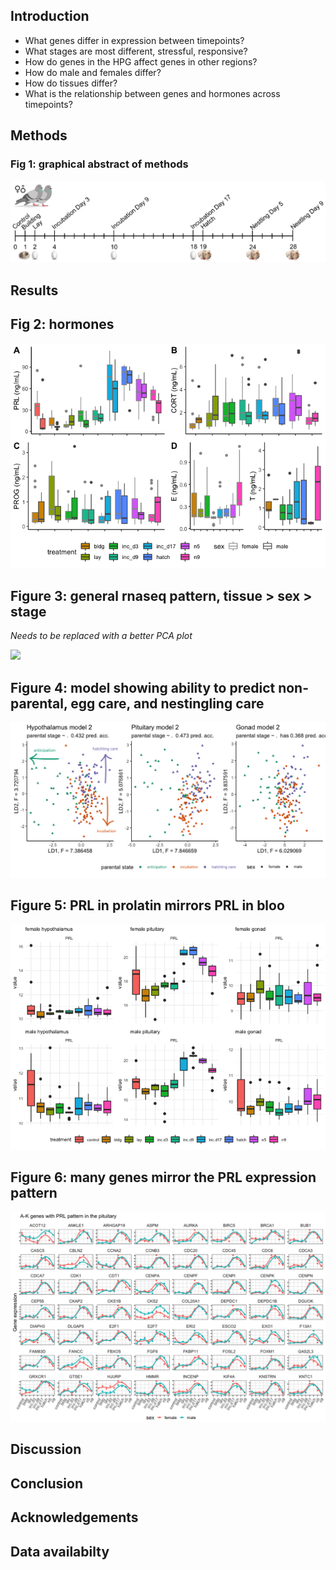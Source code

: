 Introduction
------------

-   What genes differ in expression between timepoints?
-   What stages are most different, stressful, responsive?
-   How do genes in the HPG affect genes in other regions?
-   How do male and females differ?
-   How do tissues differ?
-   What is the relationship between genes and hormones across
    timepoints?

Methods
-------

### Fig 1: graphical abstract of methods

![](../figures/images/timeline_timeline.png)

Results
-------

Fig 2: hormones
---------------

![](../figures/hormones/characterization-1.png)

Figure 3: general rnaseq pattern, tissue &gt; sex &gt; stage
------------------------------------------------------------

*Needs to be replaced with a better PCA plot*

![](../figures/limma/plotMDS-colored-1.png)

Figure 4: model showing ability to predict non-parental, egg care, and nestingling care
---------------------------------------------------------------------------------------

![](../figures/characterization/DoveParentsRNAseq_model2.png)

Figure 5: PRL in prolatin mirrors PRL in bloo
---------------------------------------------

![](../figures/characterization/prolactin-1.png)

Figure 6: many genes mirror the PRL expression pattern
------------------------------------------------------

![](../figures/sexes/wgcna2-1.png)

Discussion
----------

Conclusion
----------

Acknowledgements
----------------

Data availabilty
----------------
